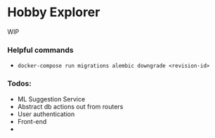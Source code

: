 # Hobby Explorer

WIP

### Helpful commands

- `docker-compose run migrations alembic downgrade <revision-id>`

### Todos:

- ML Suggestion Service
- Abstract db actions out from routers
- User authentication
- Front-end
-
